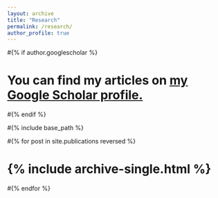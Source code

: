 ```yaml
---
layout: archive
title: "Research"
permalink: /research/
author_profile: true
---
```


#{% if author.googlescholar %}
#  You can find my articles on <u><a href="{{https://scholar.google.com/citations?#user=YyatADcAAAAJ&hl=en}}">my Google Scholar profile</a>.</u>
#{% endif %}

#{% include base_path %}

#{% for post in site.publications reversed %}
#  {% include archive-single.html %}
#{% endfor %}
